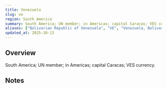 ```yaml
---
title: Venezuela
slug: ve
region: South America
summary: South America; UN member; in Americas; capital Caracas; VES currency.
aliases: ["Bolivarian Republic of Venezuela", "VE", "Venezuela, Bolivarian Republic of"]
updated_at: 2025-10-13
---
```


## Overview

South America; UN member; in Americas; capital Caracas; VES currency.

## Notes

<!-- Add your first note below -->
